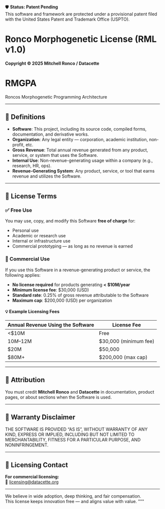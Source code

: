 🛡️ **Status: Patent Pending**  
This software and framework are protected under a provisional patent filed with the United States Patent and Trademark Office (USPTO).

# Ronco Morphogenetic License (RML v1.0)

**Copyright © 2025 Mitchell Ronco / Datacette**

# RMGPA
Roncos Morphogenetic Programming Architecture



---

## 📘 Definitions

- **Software**: This project, including its source code, compiled forms, documentation, and derivative works.
- **Organization**: Any legal entity — corporation, academic institution, non-profit, etc.
- **Gross Revenue**: Total annual revenue generated from any product, service, or system that uses the Software.
- **Internal Use**: Non-revenue-generating usage within a company (e.g., research, HR, ops).
- **Revenue-Generating System**: Any product, service, or tool that earns revenue and utilizes the Software.

---

## 🧾 License Terms

### ✅ Free Use
You may use, copy, and modify this Software **free of charge** for:

- Personal use
- Academic or research use
- Internal or infrastructure use
- Commercial prototyping — as long as no revenue is earned

### 💼 Commercial Use
If you use this Software in a revenue-generating product or service, the following applies:

- **No license required** for products generating **< $10M/year**
- **Minimum license fee**: $30,000 (USD)
- **Standard rate**: 0.25% of gross revenue attributable to the Software
- **Maximum cap**: $200,000 (USD) per organization

#### 💡 Example Licensing Fees

| Annual Revenue Using the Software | License Fee             |
|-----------------------------------|--------------------------|
| <$10M                             | Free                    |
| $10M–$12M                         | $30,000 (minimum fee)   |
| $20M                              | $50,000                 |
| $80M+                             | $200,000 (max cap)      |

---

## 🔖 Attribution

You must credit **Mitchell Ronco** and **Datacette** in documentation, product pages, or about sections when the Software is used.

---

## 🚫 Warranty Disclaimer

THE SOFTWARE IS PROVIDED “AS IS”, WITHOUT WARRANTY OF ANY KIND, EXPRESS OR IMPLIED, INCLUDING BUT NOT LIMITED TO MERCHANTABILITY, FITNESS FOR A PARTICULAR PURPOSE, AND NONINFRINGEMENT.

---

## 📩 Licensing Contact

**For commercial licensing:**  
📧 licensing@datacette.org

---

We believe in wide adoption, deep thinking, and fair compensation.  
This license keeps innovation free — and aligns value with value.
"""
